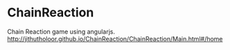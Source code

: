 # ChainReaction
Chain Reaction game using angularjs.
http://jithutholoor.github.io/ChainReaction/ChainReaction/Main.html#/home
